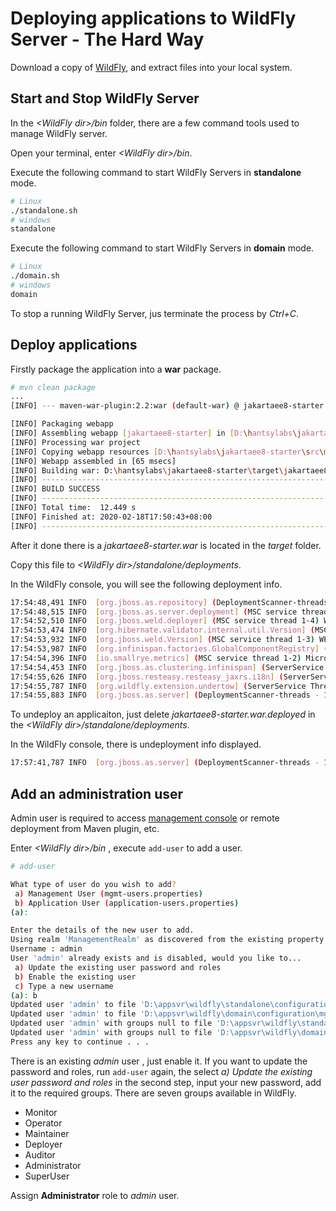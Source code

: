 # Deploying applications to WildFly Server - The Hard Way

Download a copy of [WildFly](https://wildfly.org/downloads), and extract files into your local system.

## Start and Stop WildFly Server

In the *&lt;WildFly dir>/bin* folder, there are a few command tools used to manage WildFly server.

Open your terminal, enter  *&lt;WildFly dir>/bin*.

Execute the following command to start WildFly Servers in **standalone** mode.

```bash
# Linux
./standalone.sh
# windows
standalone
```

Execute the following command to start WildFly Servers in **domain** mode.

```bash
# Linux
./domain.sh
# windows
domain
```

To stop a running WildFly Server, jus terminate the process by *Ctrl+C*.

## Deploy applications

Firstly package the application into a **war** package.
```bash
# mvn clean package
...
[INFO] --- maven-war-plugin:2.2:war (default-war) @ jakartaee8-starter ---

[INFO] Packaging webapp
[INFO] Assembling webapp [jakartaee8-starter] in [D:\hantsylabs\jakartaee8-starter\target\jakartaee8-starter]
[INFO] Processing war project
[INFO] Copying webapp resources [D:\hantsylabs\jakartaee8-starter\src\main\webapp]
[INFO] Webapp assembled in [65 msecs]
[INFO] Building war: D:\hantsylabs\jakartaee8-starter\target\jakartaee8-starter.war
[INFO] ------------------------------------------------------------------------
[INFO] BUILD SUCCESS
[INFO] ------------------------------------------------------------------------
[INFO] Total time:  12.449 s
[INFO] Finished at: 2020-02-18T17:50:43+08:00
[INFO] ------------------------------------------------------------------------
```
After it done there is a *jakartaee8-starter.war* is located in the *target* folder.

Copy this file to *&lt;WildFly dir>/standalone/deployments*.

In the WildFly console, you will see the following deployment info.

```bash
17:54:48,491 INFO  [org.jboss.as.repository] (DeploymentScanner-threads - 1) WFLYDR0001: Content added at location D:\appsvr\wildfly\standalone\data\content\ac\d8ebc6d4327b6e9b1ec92b10186d2fe7fdda89\content
17:54:48,515 INFO  [org.jboss.as.server.deployment] (MSC service thread 1-3) WFLYSRV0027: Starting deployment of "jakartaee8-starter.war" (runtime-name: "jakartaee8-starter.war")
17:54:52,510 INFO  [org.jboss.weld.deployer] (MSC service thread 1-4) WFLYWELD0003: Processing weld deployment jakartaee8-starter.war
17:54:53,474 INFO  [org.hibernate.validator.internal.util.Version] (MSC service thread 1-4) HV000001: Hibernate Validator 6.0.17.Final
17:54:53,932 INFO  [org.jboss.weld.Version] (MSC service thread 1-3) WELD-000900: 3.1.2 (Final)
17:54:53,987 INFO  [org.infinispan.factories.GlobalComponentRegistry] (MSC service thread 1-8) ISPN000128: Infinispan version: Infinispan 'Infinity Minus ONE +2' 9.4.16.Final
17:54:54,396 INFO  [io.smallrye.metrics] (MSC service thread 1-2) MicroProfile: Metrics activated
17:54:54,453 INFO  [org.jboss.as.clustering.infinispan] (ServerService Thread Pool -- 76) WFLYCLINF0002: Started client-mappings cache from ejb container
17:54:55,626 INFO  [org.jboss.resteasy.resteasy_jaxrs.i18n] (ServerService Thread Pool -- 76) RESTEASY002225: Deploying javax.ws.rs.core.Application: class com.example.JaxrsActivator
17:54:55,787 INFO  [org.wildfly.extension.undertow] (ServerService Thread Pool -- 76) WFLYUT0021: Registered web context: '/jakartaee8-starter' for server 'default-server'
17:54:55,883 INFO  [org.jboss.as.server] (DeploymentScanner-threads - 1) WFLYSRV0010: Deployed "jakartaee8-starter.war" (runtime-name : "jakartaee8-starter.war")
```

To undeploy an applicaiton, just delete *jakartaee8-starter.war.deployed* in the  *&lt;WildFly dir>/standalone/deployments*.

In the WildFly console, there is undeployment info displayed.

```bash
17:57:41,787 INFO  [org.jboss.as.server] (DeploymentScanner-threads - 1) WFLYSRV0009: Undeployed "jakartaee8-starter.war" (runtime-name: "jakartaee8-starter.war")
```

## Add an administration user

Admin user is required to access [management console](http://localhost:9990) or remote deployment from Maven plugin, etc.

Enter *&lt;WildFly dir>/bin* , execute `add-user` to add a user.

```bash
# add-user

What type of user do you wish to add?
 a) Management User (mgmt-users.properties)
 b) Application User (application-users.properties)
(a):

Enter the details of the new user to add.
Using realm 'ManagementRealm' as discovered from the existing property files.
Username : admin
User 'admin' already exists and is disabled, would you like to...
 a) Update the existing user password and roles
 b) Enable the existing user
 c) Type a new username
(a): b
Updated user 'admin' to file 'D:\appsvr\wildfly\standalone\configuration\mgmt-users.properties'
Updated user 'admin' to file 'D:\appsvr\wildfly\domain\configuration\mgmt-users.properties'
Updated user 'admin' with groups null to file 'D:\appsvr\wildfly\standalone\configuration\mgmt-groups.properties'
Updated user 'admin' with groups null to file 'D:\appsvr\wildfly\domain\configuration\mgmt-groups.properties'
Press any key to continue . . .
```
There is an existing *admin* user , just enable it. If you want to update the password and roles, run `add-user` again, the select *a) Update the existing user password and roles* in the second step, input your new password, add it to the required groups. There are seven groups available in WildFly.

* Monitor
* Operator
* Maintainer
* Deployer
* Auditor
* Administrator
* SuperUser

Assign **Administrator** role to *admin* user.

